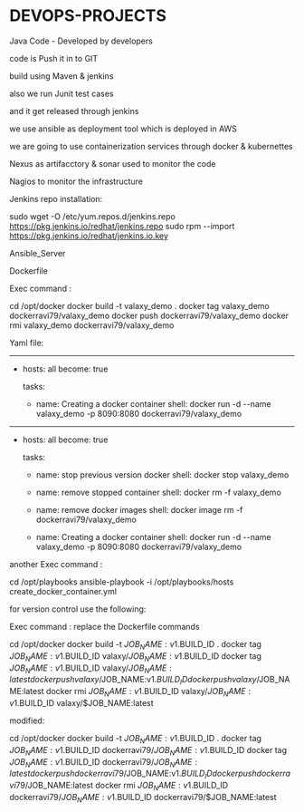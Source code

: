# DEVOPS-PROJECTS

Java Code - Developed by developers

code is Push it in to GIT

build using Maven & jenkins

also we run Junit test cases

and it get released through  jenkins

we use ansible as deployment tool which is deployed in AWS

we are going to use containerization services through docker & kubernettes

Nexus as artifacctory & sonar used to monitor the code

Nagios to monitor the infrastructure



Jenkins repo installation: 

sudo wget -O /etc/yum.repos.d/jenkins.repo https://pkg.jenkins.io/redhat/jenkins.repo
sudo rpm --import https://pkg.jenkins.io/redhat/jenkins.io.key





Ansible_Server

Dockerfile

Exec command : 

cd /opt/docker
docker build -t valaxy_demo .
docker tag valaxy_demo dockerravi79/valaxy_demo
docker push dockerravi79/valaxy_demo
docker rmi valaxy_demo dockerravi79/valaxy_demo

Yaml file: 


---
 - hosts: all
   become: true

   tasks:
    - name: Creating a docker container
      shell: docker run -d --name valaxy_demo -p 8090:8080 dockerravi79/valaxy_demo






---
 - hosts: all
   become: true

   tasks:
    - name: stop previous version docker
      shell: docker stop valaxy_demo

    - name: remove stopped container
      shell: docker rm -f valaxy_demo

    - name: remove docker images
      shell: docker image rm -f dockerravi79/valaxy_demo

    - name: Creating a docker container
      shell: docker run -d --name valaxy_demo -p 8090:8080 dockerravi79/valaxy_demo




another Exec command : 

cd /opt/playbooks
ansible-playbook -i /opt/playbooks/hosts create_docker_container.yml



for version control use the following:

Exec command : replace the Dockerfile commands

cd /opt/docker
docker build -t $JOB_NAME:v1.$BUILD_ID .
docker tag $JOB_NAME:v1.$BUILD_ID valaxy/$JOB_NAME:v1.$BUILD_ID
docker tag $JOB_NAME:v1.$BUILD_ID valaxy/$JOB_NAME:latest
docker push valaxy/$JOB_NAME:v1.$BUILD_ID
docker push valaxy/$JOB_NAME:latest
docker rmi $JOB_NAME:v1.$BUILD_ID valaxy/$JOB_NAME:v1.$BUILD_ID
valaxy/$JOB_NAME:latest




modified:

cd /opt/docker
docker build -t $JOB_NAME:v1.$BUILD_ID .
docker tag $JOB_NAME:v1.$BUILD_ID
dockerravi79/$JOB_NAME:v1.$BUILD_ID
docker tag $JOB_NAME:v1.$BUILD_ID
dockerravi79/$JOB_NAME:latest
docker push dockerravi79/$JOB_NAME:v1.$BUILD_ID
docker push dockerravi79/$JOB_NAME:latest
docker rmi $JOB_NAME:v1.$BUILD_ID
dockerravi79/$JOB_NAME:v1.$BUILD_ID
dockerravi79/$JOB_NAME:latest

